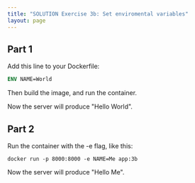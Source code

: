 ```yaml
---
title: "SOLUTION Exercise 3b: Set enviromental variables"
layout: page
---
```


## Part 1

Add this line to your Dockerfile:

```Dockerfile
ENV NAME=World
```

Then build the image, and run the container.

Now the server will produce "Hello World".

## Part 2

Run the container with the -e flag, like this:

```terminal
docker run -p 8000:8000 -e NAME=Me app:3b
```

Now the server will produce "Hello Me".



